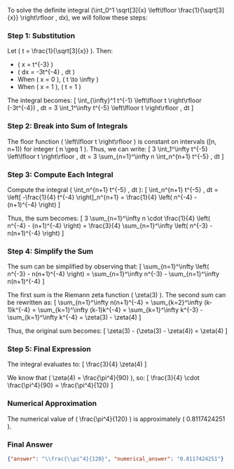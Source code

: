 To solve the definite integral \(\int_0^1 \sqrt[3]{x} \left\lfloor \frac{1}{\sqrt[3]{x}} \right\rfloor \, dx\), we will follow these steps:

### Step 1: Substitution
Let \( t = \frac{1}{\sqrt[3]{x}} \). Then:
- \( x = t^{-3} \)
- \( dx = -3t^{-4} \, dt \)
- When \( x = 0 \), \( t \to \infty \)
- When \( x = 1 \), \( t = 1 \)

The integral becomes:
\[
\int_{\infty}^1 t^{-1} \left\lfloor t \right\rfloor (-3t^{-4}) \, dt = 3 \int_1^\infty t^{-5} \left\lfloor t \right\rfloor \, dt
\]

### Step 2: Break into Sum of Integrals
The floor function \( \left\lfloor t \right\rfloor \) is constant on intervals \([n, n+1)\) for integer \( n \geq 1 \). Thus, we can write:
\[
3 \int_1^\infty t^{-5} \left\lfloor t \right\rfloor \, dt = 3 \sum_{n=1}^\infty n \int_n^{n+1} t^{-5} \, dt
\]

### Step 3: Compute Each Integral
Compute the integral \( \int_n^{n+1} t^{-5} \, dt \):
\[
\int_n^{n+1} t^{-5} \, dt = \left[ -\frac{1}{4} t^{-4} \right]_n^{n+1} = \frac{1}{4} \left( n^{-4} - (n+1)^{-4} \right)
\]

Thus, the sum becomes:
\[
3 \sum_{n=1}^\infty n \cdot \frac{1}{4} \left( n^{-4} - (n+1)^{-4} \right) = \frac{3}{4} \sum_{n=1}^\infty \left( n^{-3} - n(n+1)^{-4} \right)
\]

### Step 4: Simplify the Sum
The sum can be simplified by observing that:
\[
\sum_{n=1}^\infty \left( n^{-3} - n(n+1)^{-4} \right) = \sum_{n=1}^\infty n^{-3} - \sum_{n=1}^\infty n(n+1)^{-4}
\]

The first sum is the Riemann zeta function \( \zeta(3) \). The second sum can be rewritten as:
\[
\sum_{n=1}^\infty n(n+1)^{-4} = \sum_{k=2}^\infty (k-1)k^{-4} = \sum_{k=1}^\infty (k-1)k^{-4} = \sum_{k=1}^\infty k^{-3} - \sum_{k=1}^\infty k^{-4} = \zeta(3) - \zeta(4)
\]

Thus, the original sum becomes:
\[
\zeta(3) - (\zeta(3) - \zeta(4)) = \zeta(4)
\]

### Step 5: Final Expression
The integral evaluates to:
\[
\frac{3}{4} \zeta(4)
\]

We know that \( \zeta(4) = \frac{\pi^4}{90} \), so:
\[
\frac{3}{4} \cdot \frac{\pi^4}{90} = \frac{\pi^4}{120}
\]

### Numerical Approximation
The numerical value of \( \frac{\pi^4}{120} \) is approximately \( 0.8117424251 \).

### Final Answer
```json
{"answer": "\\frac{\\pi^4}{120}", "numerical_answer": "0.8117424251"}
```